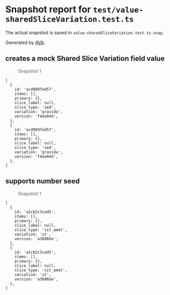 # Snapshot report for `test/value-sharedSliceVariation.test.ts`

The actual snapshot is saved in `value-sharedSliceVariation.test.ts.snap`.

Generated by [AVA](https://avajs.dev).

## creates a mock Shared Slice Variation field value

> Snapshot 1

    [
      {
        id: 'acd989fed57',
        items: [],
        primary: {},
        slice_label: null,
        slice_type: 'sed',
        variation: 'gravida',
        version: 'f4ee04d',
      },
      {
        id: 'acd989fed57',
        items: [],
        primary: {},
        slice_label: null,
        slice_type: 'sed',
        variation: 'gravida',
        version: 'f4ee04d',
      },
    ]

## supports number seed

> Snapshot 1

    [
      {
        id: 'a2cb2c3ced5',
        items: [],
        primary: {},
        slice_label: null,
        slice_type: 'sit_amet',
        variation: 'ut',
        version: 'a3606be',
      },
      {
        id: 'a2cb2c3ced5',
        items: [],
        primary: {},
        slice_label: null,
        slice_type: 'sit_amet',
        variation: 'ut',
        version: 'a3606be',
      },
    ]
